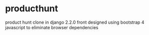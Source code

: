 # producthunt


product hunt clone in django 2.2.0 
front designed using bootstrap 4
javascript to eliminate browser dependencies
